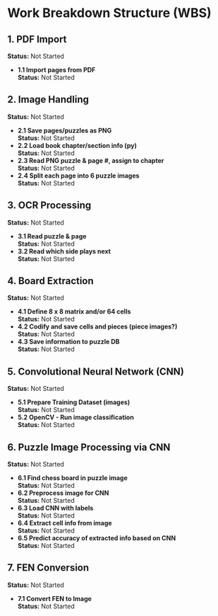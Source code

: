 # Work Breakdown Structure (WBS)

## 1. PDF Import
**Status:** Not Started
   - **1.1 Import pages from PDF**  
     **Status:** Not Started

## 2. Image Handling
**Status:** Not Started
   - **2.1 Save pages/puzzles as PNG**  
     **Status:** Not Started
   - **2.2 Load book chapter/section info (py)**  
     **Status:** Not Started
   - **2.3 Read PNG puzzle & page #, assign to chapter**  
     **Status:** Not Started
   - **2.4 Split each page into 6 puzzle images**  
     **Status:** Not Started

## 3. OCR Processing
**Status:** Not Started
   - **3.1 Read puzzle & page**  
     **Status:** Not Started
   - **3.2 Read which side plays next**  
     **Status:** Not Started

## 4. Board Extraction
**Status:** Not Started
   - **4.1 Define 8 x 8 matrix and/or 64 cells**  
     **Status:** Not Started
   - **4.2 Codify and save cells and pieces (piece images?)**  
     **Status:** Not Started
   - **4.3 Save information to puzzle DB**  
     **Status:** Not Started

## 5. Convolutional Neural Network (CNN)
**Status:** Not Started
   - **5.1 Prepare Training Dataset (images)**  
     **Status:** Not Started
   - **5.2 OpenCV - Run image classification**  
     **Status:** Not Started

## 6. Puzzle Image Processing via CNN
**Status:** Not Started
   - **6.1 Find chess board in puzzle image**  
     **Status:** Not Started
   - **6.2 Preprocess image for CNN**  
     **Status:** Not Started
   - **6.3 Load CNN with labels**  
     **Status:** Not Started
   - **6.4 Extract cell info from image**  
     **Status:** Not Started
   - **6.5 Predict accuracy of extracted info based on CNN**  
     **Status:** Not Started

## 7. FEN Conversion
**Status:** Not Started
   - **7.1 Convert FEN to Image**  
     **Status:** Not Started
